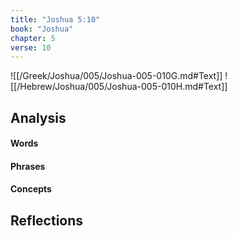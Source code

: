 ```yaml
---
title: "Joshua 5:10"
book: "Joshua"
chapter: 5
verse: 10
---
```

![[/Greek/Joshua/005/Joshua-005-010G.md#Text]]
![[/Hebrew/Joshua/005/Joshua-005-010H.md#Text]]

## Analysis

#### Words

#### Phrases

#### Concepts

## Reflections
